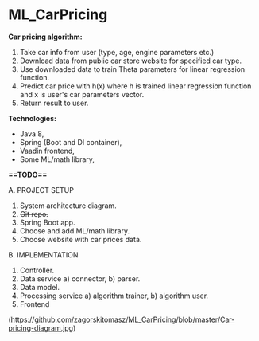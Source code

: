 # ML_CarPricing

<b>Car pricing algorithm:</b>
1. Take car info from user (type, age, engine parameters etc.)
2. Download data from public car store website for specified car type.
3. Use downloaded data to train Theta parameters for linear regression function.
4. Predict car price with h(x) where h is trained linear regression function and x is user's car parameters vector.
5. Return result to user.

<b>Technologies:</b>
- Java 8,
- Spring (Boot and DI container),
- Vaadin frontend,
- Some ML/math library,

<b>==TODO==</b>

A. PROJECT SETUP
1. <s>System architecture diagram.</s>
2. <s>Git repo.</s>
3. Spring Boot app.
4. Choose and add ML/math library.
5. Choose website with car prices data.

B. IMPLEMENTATION
1. Controller.
2. Data service
  a) connector,
  b) parser.
3. Data model.
4. Processing service
  a) algorithm trainer,
  b) algorithm user.
5. Frontend

(https://github.com/zagorskitomasz/ML_CarPricing/blob/master/Car-pricing-diagram.jpg)

